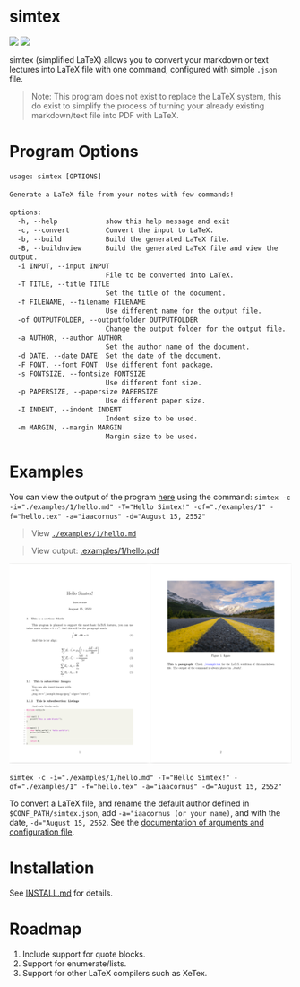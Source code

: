 # simtex

![](https://api.codiga.io/project/34276/score/svg) ![](https://github.com/iaacornus/simtex/actions/workflows/pytest.yaml/badge.svg)

simtex (simplified LaTeX) allows you to convert your markdown or text lectures into LaTeX file with one command, configured with simple `.json` file.

> Note: This program does not exist to replace the LaTeX system, this do exist to simplify the process of turning your already existing markdown/text file into PDF with LaTeX.

# Program Options

```
usage: simtex [OPTIONS]

Generate a LaTeX file from your notes with few commands!

options:
  -h, --help            show this help message and exit
  -c, --convert         Convert the input to LaTeX.
  -b, --build           Build the generated LaTeX file.
  -B, --buildnview      Build the generated LaTeX file and view the output.
  -i INPUT, --input INPUT
                        File to be converted into LaTeX.
  -T TITLE, --title TITLE
                        Set the title of the document.
  -f FILENAME, --filename FILENAME
                        Use different name for the output file.
  -of OUTPUTFOLDER, --outputfolder OUTPUTFOLDER
                        Change the output folder for the output file.
  -a AUTHOR, --author AUTHOR
                        Set the author name of the document.
  -d DATE, --date DATE  Set the date of the document.
  -F FONT, --font FONT  Use different font package.
  -s FONTSIZE, --fontsize FONTSIZE
                        Use different font size.
  -p PAPERSIZE, --papersize PAPERSIZE
                        Use different paper size.
  -I INDENT, --indent INDENT
                        Indent size to be used.
  -m MARGIN, --margin MARGIN
                        Margin size to be used.
```

# Examples

You can view the output of the program [here](./examples/1/hello.pdf) using the command: `simtex -c -i="./examples/1/hello.md" -T="Hello Simtex!" -of="./examples/1" -f="hello.tex" -a="iaacornus" -d="August 15, 2552"`

> View [`./examples/1/hello.md`](./examples/1/hello.md)

> View output: [.examples/1/hello.pdf](./examples/1/hello.pdf)

![](./imgs/sample.png)

```
simtex -c -i="./examples/1/hello.md" -T="Hello Simtex!" -of="./examples/1" -f="hello.tex" -a="iaacornus" -d="August 15, 2552"
```

To convert a LaTeX file, and rename the default author defined in `$CONF_PATH/simtex.json`, add `-a="iaacornus (or your name)`, and with the date, `-d="August 15, 2552`. See the [documentation of arguments and configuration file](./examples/config/README.md).

# Installation

See [INSTALL.md](INSTALL.md) for details.

# Roadmap

1. Include support for quote blocks.
2. Support for enumerate/lists.
3. Support for other LaTeX compilers such as XeTex.

